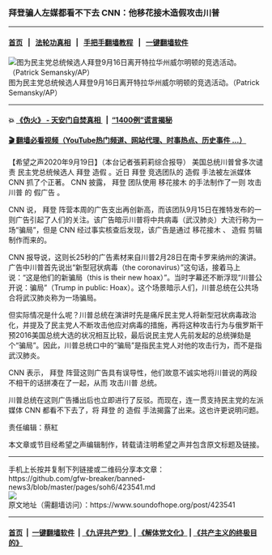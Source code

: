 ### 拜登骗人左媒都看不下去 CNN：他移花接木造假攻击川普
------------------------

#### [首页](https://github.com/gfw-breaker/banned-news3/blob/master/README.md) &nbsp;&nbsp;|&nbsp;&nbsp; [法轮功真相](https://github.com/begood0513/basic/blob/master/README.md)  &nbsp;&nbsp;|&nbsp;&nbsp; [手把手翻墙教程](https://github.com/gfw-breaker/guides/wiki)  &nbsp;&nbsp;|&nbsp;&nbsp; [一键翻墙软件](https://github.com/gfw-breaker/nogfw/blob/master/README.md)  



<div><img alt="图为民主党总统候选人拜登9月16日离开特拉华州威尔明顿的竞选活动。（Patrick Semansky/AP）" src="https://img.soundofhope.org/2020-09/9-19-2-1600536014801.jpeg"/>
<br/><figcaption class="caption">
 图为民主党总统候选人拜登9月16日离开特拉华州威尔明顿的竞选活动。（Patrick Semansky/AP）
</figcaption></div><hr/>

#### 💥 [《伪火》 - 天安门自焚真相 ](http://158.247.195.190:10000/videos/blog/weihuo.html)&nbsp; |&nbsp; [“1400例”谎言揭秘  ](http://158.247.195.190:10000/videos/blog/jiexi1400.html)

#### [ 🎬  翻墙必看视频（YouTube热门频道、网站代理、时事热点、历史事件 ...）](https://github.com/gfw-breaker/links/blob/master/banned.md)

<div><div class="Content__Wrapper sc-1bvya0-0 grZQxZ">
 <p class="meta-top">
  <span class="meta">
   【希望之声2020年9月19日】（本台记者張莉莉综合报导）
  </span>
  美国总统川普曾多次谴责
  <ok href="/term/141736">
   民主党总统候选人
  </ok>
  <ok href="/term/3365">
   拜登
  </ok>
  <ok href="/term/3690">
   造假
  </ok>
  。近日
  <ok href="/term/3365">
   拜登
  </ok>
  竞选团队的
  <ok href="/term/3690">
   造假
  </ok>
  手法被左派媒体
  <ok href="/term/2696">
   CNN
  </ok>
  抓了个正著。
  <ok href="/term/2696">
   CNN
  </ok>
  披露，
  <ok href="/term/3365">
   拜登
  </ok>
  团队使用
  <ok href="/term/137461">
   移花接木
  </ok>
  的手法制作了一则
  <ok href="/term/112022">
   攻击川普
  </ok>
  的
  <ok href="/term/28456">
   假广告
  </ok>
  。
 </p>
 <p>
  <ok href="/term/2696">
   CNN
  </ok>
  说，
  <ok href="/term/3365">
   拜登
  </ok>
  阵营本周的广告支出再创新高，而该团队9月15日在推特发布的一则广告引起了人们的关注。该广告暗示川普将中共病毒（武汉肺炎）大流行称为一场“骗局”，但是
  <ok href="/term/2696">
   CNN
  </ok>
  经过事实核查后发现，该广告是通过
  <ok href="/term/137461">
   移花接木
  </ok>
  、
  <ok href="/term/3690">
   造假
  </ok>
  剪辑制作而来的。
 </p>
 <div class="AD_Embed__Wrap-sc-1xslmin-0 igMuqX module desktop">
  <div>
  </div>
 </div>
 <p>
  <ok href="/term/2696">
   CNN
  </ok>
  报导说，这则长25秒的广告素材来自川普2月28日在南卡罗来纳州的演讲。广告中川普首先说出“新型冠状病毒（the coronavirus）”这句话，接着马上说：“这是他们的新骗局（this is their new hoax）”。当时字幕还不断浮现“川普公开说：骗局”（Trump in public: Hoax）。这个场景暗示人们，川普总统在公共场合将武汉肺炎称为一场骗局。
 </p>
 <p>
  但实际情况是什么呢？川普总统在演讲时先是痛斥民主党人将新型冠状病毒政治化，并提及了民主党人不断攻击他应对病毒的措施，再将这种攻击行为与俄罗斯干预2016美国总统大选的状况相互比较，最后说民主党人先前发起的总统弹劾是个“骗局”。因此，川普总统口中的“骗局”是指民主党人对他的攻击行为，而不是指武汉肺炎。
 </p>
 <p>
  <ok href="/term/2696">
   CNN
  </ok>
  表示，
  <ok href="/term/3365">
   拜登
  </ok>
  阵营这则广告具有误导性，他们故意不诚实地将川普说的两段不相干的话拼凑在了一起，从而
  <ok href="/term/112022">
   攻击川普
  </ok>
  总统。
 </p>
 <p>
  川普总统在这则广告播出后也立即进行了反驳。而现在，连一贯支持民主党的左派媒体
  <ok href="/term/2696">
   CNN
  </ok>
  都看不下去了，将
  <ok href="/term/3365">
   拜登
  </ok>
  的
  <ok href="/term/3690">
   造假
  </ok>
  手法揭露了出来。这也许更说明问题。
 </p>
 <p class="meta-btm">
  责任编辑：蔡紅
 </p>
 <p class="meta-btm">
  本文章或节目经希望之声编辑制作，转载请注明希望之声并包含原文标题及链接。
 </p>
</div>
</div>
<hr/>
手机上长按并复制下列链接或二维码分享本文章：<br/>
https://github.com/gfw-breaker/banned-news3/blob/master/pages/soh6/423541.md <br/>
<a href='https://github.com/gfw-breaker/banned-news3/blob/master/pages/soh6/423541.md'><img src='https://github.com/gfw-breaker/banned-news3/blob/master/pages/soh6/423541.md.png'/></a> <br/>
原文地址（需翻墙访问）：https://www.soundofhope.org/post/423541


------------------------
#### [首页](https://github.com/gfw-breaker/banned-news3/blob/master/README.md) &nbsp;|&nbsp; [一键翻墙软件](https://github.com/gfw-breaker/nogfw/blob/master/README.md) &nbsp;| [《九评共产党》](https://github.com/gfw-breaker/9ping.md/blob/master/README.md#九评之一评共产党是什么) | [《解体党文化》](https://github.com/gfw-breaker/jtdwh.md/blob/master/README.md) | [《共产主义的终极目的》](https://github.com/gfw-breaker/gczydzjmd.md/blob/master/README.md)


<img src='http://gfw-breaker.win/banned-news3/pages/soh6/423541.md' width='0px' height='0px'/>